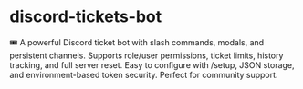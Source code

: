 # discord-tickets-bot
🎟️ A powerful Discord ticket bot with slash commands, modals, and persistent channels. Supports role/user permissions, ticket limits, history tracking, and full server reset. Easy to configure with /setup, JSON storage, and environment-based token security. Perfect for community support.
